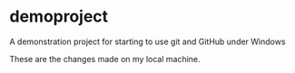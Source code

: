 demoproject
===========

A demonstration project for starting to use git and GitHub under Windows

These are the changes made on my local machine.

